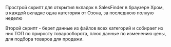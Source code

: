 Прострой скрипт для открытия вкладок в SalesFinder в браузере Хром, в каждой вкладке одна категория от Озона, за последнюю полную неделю

Второй скрипт - берет данные из файлов всех категорий и собирает из них ТОП по приросту товарооборота, плюс данные по изменению цены, для подбора товаров для продажи.
